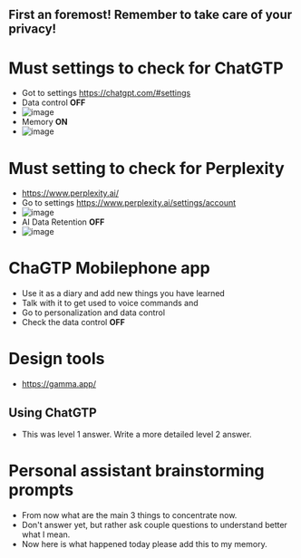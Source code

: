 ## First an foremost! Remember to take care of your privacy!
# Must settings to check for ChatGTP
- Got to settings https://chatgpt.com/#settings
- Data control **OFF**
- ![image](https://github.com/user-attachments/assets/d0810914-846f-4796-8e48-25041625b72a)
- Memory **ON**
- ![image](https://github.com/user-attachments/assets/0226c60d-17f3-47c9-b4e3-cb779bd1f7d5)

# Must setting to check for Perplexity
- https://www.perplexity.ai/
- Go to settings https://www.perplexity.ai/settings/account
- ![image](https://github.com/user-attachments/assets/c1bfd588-85ca-411c-a19e-0153c97993eb)
- AI Data Retention **OFF**
- ![image](https://github.com/user-attachments/assets/6e062ab3-3a93-493d-b60c-f933fa30812a)

# ChaGTP Mobilephone app
- Use it as a diary and add new things you have learned
- Talk with it to get used to voice commands and 
- Go to personalization and data control
- Check the data control **OFF**

# Design tools
- https://gamma.app/

## Using ChatGTP
- This was level 1 answer. Write a more detailed level 2 answer.
# Personal assistant brainstorming prompts
- From now what are the main 3 things to concentrate now.
- Don't answer yet, but rather ask couple questions to understand better what I mean.
- Now here is what happened today please add this to my memory.
